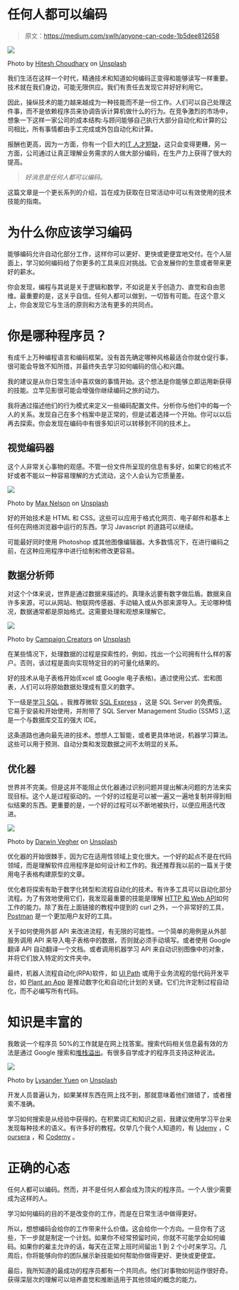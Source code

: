 # 任何人都可以编码

> 原文：<https://medium.com/swlh/anyone-can-code-1b5dee812658>

![](img/867f50f79f0f52063a097bc0d608cc2d.png)

Photo by [Hitesh Choudhary](https://unsplash.com/@hiteshchoudhary?utm_source=medium&utm_medium=referral) on [Unsplash](https://unsplash.com?utm_source=medium&utm_medium=referral)

我们生活在这样一个时代，精通技术和知道如何编码正变得和能够读写一样重要。技术就在我们身边，可能无限供应。我们有责任去发现它并好好利用它。

因此，操纵技术的能力越来越成为一种技能而不是一份工作。人们可以自己处理这件事，而不是依赖程序员来协调告诉计算机做什么的行为。在竞争激烈的市场中，想象一下这样一家公司的成本结构:与顾问能够自己执行大部分自动化和计算的公司相比，所有事情都由手工完成或外包自动化和计算。

报酬也更高，因为一方面，你有一个巨大的[IT 人才短缺](https://chiefexecutive.net/think-talent-shortage-bad-just-wait/)，这只会变得更糟，另一方面，公司通过让真正理解业务需求的人做大部分编码，在生产力上获得了很大的提高。

> *好消息是任何人都可以编码。*

这篇文章是一个更长系列的介绍，旨在成为获取在日常活动中可以有效使用的技术技能的指南。

# 为什么你应该学习编码

能够编码允许自动化部分工作，这样你可以更好、更快或更便宜地交付。在个人层面上，学习如何编码给了你更多的工具来应对挑战。它会发展你的生意或者带来更好的薪水。

你会发现，编程与其说是关于逻辑和数学，不如说是关于创造力、直觉和自由思维。最重要的是，这关乎自信。任何人都可以做到，一切皆有可能。在这个意义上，你会发现它与生活的原则和方法有更多的共同点。

# 你是哪种程序员？

有成千上万种编程语言和编码框架。没有首先确定哪种风格最适合你就仓促行事，很可能会导致不知所措，并最终失去学习如何编码的信心和兴趣。

我的建议是从你日常生活中喜欢做的事情开始。这个想法是你能够立即运用新获得的技能。立竿见影很可能会增强你继续编码之旅的动力。

我将通过描述他们的行为模式来定义一些编码配置文件。分析你与他们中的每一个人的关系。发现自己在多个档案中是正常的，但是试着选择一个开始。你可以以后再去探索。你会发现在编码中有很多知识可以转移到不同的技术上。

## 视觉编码器

这个人非常关心事物的观感。不管一份文件所呈现的信息有多好，如果它的格式不好或者不能以一种容易理解的方式流动，这个人会认为它质量差。

![](img/c7538dc44f95b0b2e835b9cd53683abd.png)

Photo by [Max Nelson](https://unsplash.com/@maxcodes?utm_source=medium&utm_medium=referral) on [Unsplash](https://unsplash.com?utm_source=medium&utm_medium=referral)

好的开始技术是 HTML 和 CSS。这些可以应用于格式化网页、电子邮件和基本上任何在网络浏览器中运行的东西。学习 Javascript 的道路可以继续。

可能最好同时使用 Photoshop 或其他图像编辑器。大多数情况下，在进行编码之前，在这种应用程序中进行绘制和修改更容易。

## 数据分析师

对这个个体来说，世界是通过数据来描述的。真理永远要有数字做后盾。数据来自许多来源，可以从网站、物联网传感器、手动输入或从外部来源导入。无论哪种情况，数据通常都是原始格式。这需要处理和观想来理解它。

![](img/1ed88772b514fc623457e34e042c3368.png)

Photo by [Campaign Creators](https://unsplash.com/@campaign_creators?utm_source=medium&utm_medium=referral) on [Unsplash](https://unsplash.com?utm_source=medium&utm_medium=referral)

在某些情况下，处理数据的过程是探索性的，例如，找出一个公司拥有什么样的客户。否则，该过程是面向实现特定目的的可量化结果的。

好的技术从电子表格开始(Excel 或 Google 电子表格)。通过使用公式、宏和图表，人们可以将原始数据处理成有意义的数字。

下一级是[学习 SQL](https://www.w3schools.com/sql/) 。我推荐微软 [SQL Express](https://www.microsoft.com/en-us/sql-server/sql-server-editions-express) ，这是 SQL Server 的免费版。它易于安装和开始使用，并附带了 SQL Server Management Studio (SSMS ),这是一个与数据库交互的强大 IDE。

这条道路也通向最先进的技术。想想人工智能，或者更具体地说，机器学习算法。这些可以用于预测、自动分类和发现数据之间不太明显的关系。

## 优化器

世界并不完美。但是这并不能阻止优化器通过识别问题并提出解决问题的方法来实现目标。这个人是过程驱动的。一个好的过程是可以被一遍又一遍地复制并得到相似结果的东西。更重要的是，一个好的过程可以不断地被执行，以便应用迭代改进。

![](img/f03e15ae2f090c5423c626887b043b75.png)

Photo by [Darwin Vegher](https://unsplash.com/@darwiiiin?utm_source=medium&utm_medium=referral) on [Unsplash](https://unsplash.com?utm_source=medium&utm_medium=referral)

优化器的开始很棘手，因为它在适用性领域上变化很大。一个好的起点不是在代码领域，而是理解软件应用程序是如何设计和工作的。我还推荐我以前的一篇关于使用电子表格构建原型的文章。

优化者将探索有助于数字化转型和流程自动化的技术。有许多工具可以自动化部分流程。为了有效地使用它们，我发现最重要的技能是理解 [HTTP 和 Web API](https://code.tutsplus.com/tutorials/a-beginners-guide-to-http-and-rest--net-16340)如何工作的能力。除了我在上面链接的教程中提到的 curl 之外，一个非常好的工具， [Postman](https://www.guru99.com/postman-tutorial.html) 是一个更加用户友好的工具。

关于如何使用外部 API 来改进流程，有无限的可能性。一个简单的用例是从外部服务调用 API 来导入电子表格中的数据，否则就必须手动填写。或者使用 Google 翻译 API 自动翻译一个文档。或者调用机器学习 API 来自动识别图像中的对象，并将它们放入特定的文件夹中。

最终，机器人流程自动化(RPA)软件，如 [UI Path](https://www.uipath.com/) 或用于业务流程的低代码开发平台，如 [Plant an App](https://plantanapp.com/) 是推动数字化和自动化计划的关键。它们允许定制过程自动化，而不必编写所有代码。

# 知识是丰富的

我敢说一个程序员 50%的工作就是在网上找答案。搜索代码相关信息最有效的方法是通过 Google 搜索和[堆栈溢出](https://stackoverflow.com/)。有很多自学成才的程序员支持这种说法。

![](img/6ba264d81d67c357bb9b58de78052b26.png)

Photo by [Lysander Yuen](https://unsplash.com/@lysanderyuen?utm_source=medium&utm_medium=referral) on [Unsplash](https://unsplash.com?utm_source=medium&utm_medium=referral)

开发人员普遍认为，如果某样东西在网上找不到，那就意味着他们做错了，或者搜索不准确。

学习如何搜索是从经验中获得的。在积累词汇和知识之前，我建议使用学习平台来发现每种技术的语义。有许多好的教程。仅举几个我个人知道的，有 [Udemy](https://www.udemy.com) ，C [oursera](https://www.coursera.org/) ，和 [Codemy](https://codemy.com/) 。

# 正确的心态

任何人都可以编码。然而，并不是任何人都会成为顶尖的程序员。一个人很少需要成为这样的人。

学习如何编码的目的不是改变你的工作，而是在日常生活中做得更好。

所以，想想编码会给你的工作带来什么价值。这会给你一个方向。一旦你有了这些，下一步就是制定一个计划。如果你不经常预留时间，你就不可能学会如何编码。如果你的雇主允许的话，每天在正常上班时间留出 1 到 2 个小时来学习。几周后，你将能够向你的团队展示新技能如何帮助你做得更好、更快或更便宜。

最后，我所知道的最成功的程序员都有一个共同点。他们对事物如何运作很好奇。获得深层次的理解可以培养直觉和推断适用于其他领域的概念的能力。